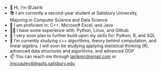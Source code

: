 - 👋 Hi, I’m @Jairik
- 📚 I am currently a second-year student at Salisbury University, Majoring in Computer Science and Data Science
- 🏅 I am proficient in: C++, Microsoft Excel, and Java
- 👨‍💻 I have some experience with: Python, Linux, and Github
- 📓 I very soon plan to further build upon my skills for: Python, R, and SQL
- 🌱 I’m currently studying c++ algorithms, theory behind computation, and linear algebra. I will soon be studying applying statistical thinking (R), advanced data structures and algorithms, and advanced OOP
- 📫 You can reach me through jairikmc@gmail.com or jmccauley4@gulls.salisbury.edu

<!---
Jairik/Jairik is a ✨ special ✨ repository because its `README.md` (this file) appears on your GitHub profile.
You can click the Preview link to take a look at your changes.
--->
